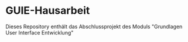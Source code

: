 # GUIE-Hausarbeit
Dieses Repository enthält das Abschlussprojekt des Moduls "Grundlagen User Interface Entwicklung"
